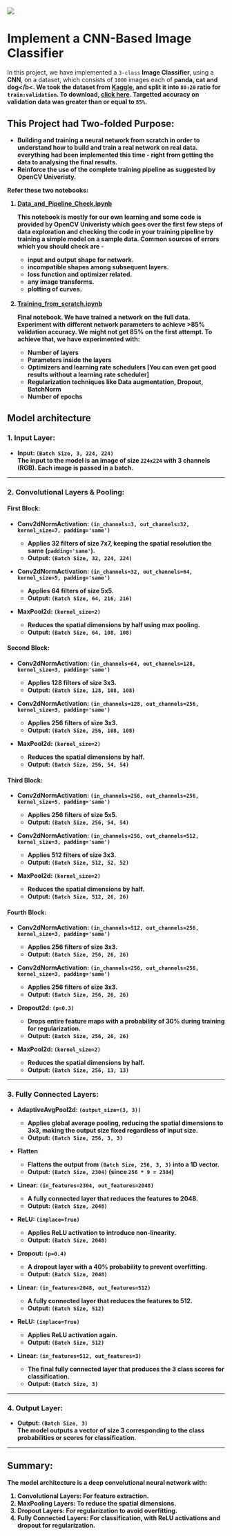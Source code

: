# <img src = "https://opencv.org/wp-content/uploads/2021/06/OpenCV_logo_black_.png">
# Implement a CNN-Based Image Classifier

In this project, we have implemented a <code>3-class</code> <b>Image Classifier</b>, using a <b>CNN</b>, on a dataset, which consists of <code>1000</code> images each of <b>panda, cat and dog</b<. We took the dataset from <a href="https://www.kaggle.com/ashishsaxena2209/animal-image-datasetdog-cat-and-panda">Kaggle</a>, and split it into <code>80:20</code> ratio for <code>train:validation</code>. To download, <a href="https://www.dropbox.com/sh/n5nya3g3airlub6/AACi7vaUjdTA0t2j_iKWgp4Ra?dl=1">click here</a>. Targetted accuracy on <b>validation data</b> was greater than or equal to <code>85%</code>.
 
## This Project had Two-folded Purpose:
<ul>
<li>Building and training a neural network from scratch in order to understand how to build and train a real network on real data. everything had been implemented this time - right from getting the data to analysing the final results.</li>
<li>Reinforce the use of the complete training pipeline as suggested by OpenCV Univeristy.</li>
</ul>

Refer these two notebooks:
<ol>
<li><a href="https://github.com/04092000f/Image-Classifier-from-Scratch/blob/main/Data_and_Pipeline_Check.ipynb">Data_and_Pipeline_Check.ipynb</a></li>

<b>This notebook is mostly for our own learning</b> and some code is provided by OpenCV Univeristy which goes over the first few steps of data exploration and checking the code in your training pipeline by training a simple model on a sample data. Common sources of errors which you should check are -
<ul>
<li>input and output shape for network.</li>
<li>incompatible shapes among subsequent layers.</li>
<li>loss function and optimizer related.</li>
<li>any image transforms.</li>
<li>plotting of curves.</li>
</ul>
<br>
<li><a href="https://github.com/04092000f/Image-Classifier-from-Scratch/blob/main/Training_from_scratch.ipynb">Training_from_scratch.ipynb</a></li>

<b>Final notebook</b>. We have trained a network on the full data. Experiment with different network parameters to achieve >85% validation accuracy. We might not get 85% on the first attempt. To achieve that, we have experimented with:
<ul>
<li>Number of layers</li>
<li>Parameters inside the layers</li>
<li>Optimizers and learning rate schedulers [You can even get good results without a learning rate scheduler]</li>
<li>Regularization techniques like Data augmentation, Dropout, BatchNorm</li>
<li>Number of epochs</li>
</ul>
</ol>

## Model architecture

### 1. **Input Layer:**
   - **Input**: `(Batch Size, 3, 224, 224)`  
     The input to the model is an image of size `224x224` with 3 channels (RGB). Each image is passed in a batch.

---

### 2. **Convolutional Layers & Pooling:**

   #### First Block:
   - **Conv2dNormActivation**: `(in_channels=3, out_channels=32, kernel_size=7, padding='same')`
     - Applies 32 filters of size 7x7, keeping the spatial resolution the same (`padding='same'`).
     - **Output**: `(Batch Size, 32, 224, 224)`  
   
   - **Conv2dNormActivation**: `(in_channels=32, out_channels=64, kernel_size=5, padding='same')`
     - Applies 64 filters of size 5x5.
     - **Output**: `(Batch Size, 64, 216, 216)`  
   
   - **MaxPool2d**: `(kernel_size=2)`
     - Reduces the spatial dimensions by half using max pooling.
     - **Output**: `(Batch Size, 64, 108, 108)`  

   #### Second Block:
   - **Conv2dNormActivation**: `(in_channels=64, out_channels=128, kernel_size=3, padding='same')`
     - Applies 128 filters of size 3x3.
     - **Output**: `(Batch Size, 128, 108, 108)`  

   - **Conv2dNormActivation**: `(in_channels=128, out_channels=256, kernel_size=3, padding='same')`
     - Applies 256 filters of size 3x3.
     - **Output**: `(Batch Size, 256, 108, 108)`  

   - **MaxPool2d**: `(kernel_size=2)`
     - Reduces the spatial dimensions by half.
     - **Output**: `(Batch Size, 256, 54, 54)`  

   #### Third Block:
   - **Conv2dNormActivation**: `(in_channels=256, out_channels=256, kernel_size=5, padding='same')`
     - Applies 256 filters of size 5x5.
     - **Output**: `(Batch Size, 256, 54, 54)`  

   - **Conv2dNormActivation**: `(in_channels=256, out_channels=512, kernel_size=3, padding='same')`
     - Applies 512 filters of size 3x3.
     - **Output**: `(Batch Size, 512, 52, 52)`  

   - **MaxPool2d**: `(kernel_size=2)`
     - Reduces the spatial dimensions by half.
     - **Output**: `(Batch Size, 512, 26, 26)`  

   #### Fourth Block:
   - **Conv2dNormActivation**: `(in_channels=512, out_channels=256, kernel_size=3, padding='same')`
     - Applies 256 filters of size 3x3.
     - **Output**: `(Batch Size, 256, 26, 26)`  

   - **Conv2dNormActivation**: `(in_channels=256, out_channels=256, kernel_size=3, padding='same')`
     - Applies 256 filters of size 3x3.
     - **Output**: `(Batch Size, 256, 26, 26)`  

   - **Dropout2d**: `(p=0.3)`
     - Drops entire feature maps with a probability of 30% during training for regularization.
     - **Output**: `(Batch Size, 256, 26, 26)`  

   - **MaxPool2d**: `(kernel_size=2)`
     - Reduces the spatial dimensions by half.
     - **Output**: `(Batch Size, 256, 13, 13)`  

---

### 3. **Fully Connected Layers:**

   - **AdaptiveAvgPool2d**: `(output_size=(3, 3))`
     - Applies global average pooling, reducing the spatial dimensions to 3x3, making the output size fixed regardless of input size.
     - **Output**: `(Batch Size, 256, 3, 3)`  

   - **Flatten**
     - Flattens the output from `(Batch Size, 256, 3, 3)` into a 1D vector.
     - **Output**: `(Batch Size, 2304)`  (since `256 * 9 = 2304`)
   
   - **Linear**: `(in_features=2304, out_features=2048)`
     - A fully connected layer that reduces the features to 2048.
     - **Output**: `(Batch Size, 2048)`  

   - **ReLU**: `(inplace=True)`
     - Applies ReLU activation to introduce non-linearity.
     - **Output**: `(Batch Size, 2048)`  

   - **Dropout**: `(p=0.4)`
     - A dropout layer with a 40% probability to prevent overfitting.
     - **Output**: `(Batch Size, 2048)`  

   - **Linear**: `(in_features=2048, out_features=512)`
     - A fully connected layer that reduces the features to 512.
     - **Output**: `(Batch Size, 512)`  

   - **ReLU**: `(inplace=True)`
     - Applies ReLU activation again.
     - **Output**: `(Batch Size, 512)`  

   - **Linear**: `(in_features=512, out_features=3)`
     - The final fully connected layer that produces the 3 class scores for classification.
     - **Output**: `(Batch Size, 3)`  

---

### 4. **Output Layer:**
   - **Output**: `(Batch Size, 3)`  
     The model outputs a vector of size 3 corresponding to the class probabilities or scores for classification.

---

## Summary:

The model architecture is a deep convolutional neural network with:
1. **Convolutional Layers**: For feature extraction.
2. **MaxPooling Layers**: To reduce the spatial dimensions.
3. **Dropout Layers**: For regularization to avoid overfitting.
4. **Fully Connected Layers**: For classification, with ReLU activations and dropout for regularization.
